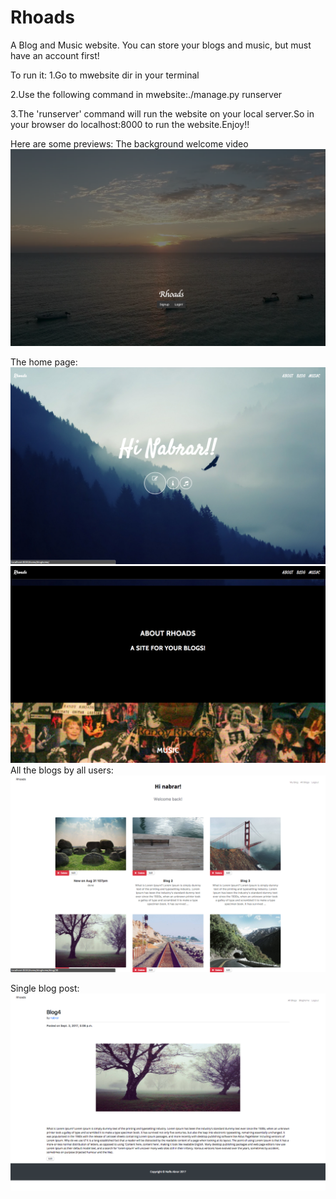 # Rhoads
A Blog and Music website. You can store your blogs and music, but must have an account first!

To run it:
1.Go to mwebsite dir in your terminal

2.Use the following command in mwebsite:./manage.py runserver 

3.The 'runserver' command will run the website on your local server.So in your browser do localhost:8000 to run the website.Enjoy!!


Here are some previews: The background welcome video
![alt text](https://github.com/nafabrar/Rhoads/blob/master/mwebsite/static/Welcome.png)

The home page:
![alt text](https://github.com/nafabrar/Rhoads/blob/master/mwebsite/static/Homepage.png)
![alt text](https://github.com/nafabrar/Rhoads/blob/master/mwebsite/static/Homepage2.png)
All the blogs by all users:
![alt text](https://github.com/nafabrar/Rhoads/blob/master/mwebsite/static/Blogs.png)

Single blog post:
![alt text](https://github.com/nafabrar/Rhoads/blob/master/mwebsite/static/Blogpost.png)
